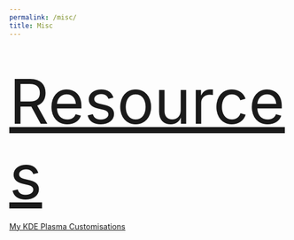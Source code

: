 ```yaml
---
permalink: /misc/
title: Misc
---
```


<br>

<span style="font-size:8em;"> [Resources](/misc/resources) </span>


[My KDE Plasma Customisations](/misc/kde-plasma)
